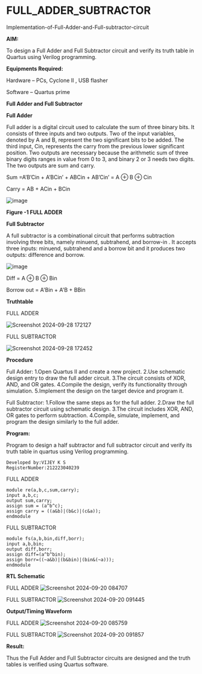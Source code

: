 # FULL_ADDER_SUBTRACTOR

Implementation-of-Full-Adder-and-Full-subtractor-circuit

**AIM:**

To design a Full Adder and Full Subtractor circuit and verify its truth table in Quartus using Verilog programming.

**Equipments Required:**

Hardware – PCs, Cyclone II , USB flasher

Software – Quartus prime

**Full Adder and Full Subtractor**

**Full Adder**

Full adder is a digital circuit used to calculate the sum of three binary bits. It consists of three inputs and two outputs. Two of the input variables, denoted by A and B, represent the two significant bits to be added. The third input, Cin, represents the carry from the previous lower significant position. Two outputs are necessary because the arithmetic sum of three binary digits ranges in value from 0 to 3, and binary 2 or 3 needs two digits. The two outputs are sum and carry.

Sum =A’B’Cin + A’BCin’ + ABCin + AB’Cin’ = A ⊕ B ⊕ Cin 

Carry = AB + ACin + BCin

![image](https://github.com/naavaneetha/FULL_ADDER_SUBTRACTOR/assets/154305477/0f30ba51-5ffb-4198-845f-18e054f675e7)

**Figure -1 FULL ADDER**

**Full Subtractor**

A full subtractor is a combinational circuit that performs subtraction involving three bits, namely minuend, subtrahend, and borrow-in . It accepts three inputs: minuend, subtrahend and a borrow bit and it produces two outputs: difference and borrow.

![image](https://github.com/naavaneetha/FULL_ADDER_SUBTRACTOR/assets/154305477/02b24f51-ab51-4304-9ad6-7b81ffc1ead5)

Diff = A ⊕ B ⊕ Bin 

Borrow out = A'Bin + A'B + BBin

**Truthtable**

FULL ADDER

![Screenshot 2024-09-28 172127](https://github.com/user-attachments/assets/5fb79d2f-1b6b-4235-8647-c5d3a7d67b18)

FULL SUBTRACTOR

![Screenshot 2024-09-28 172452](https://github.com/user-attachments/assets/4e9a5498-493f-4a46-ae16-04254c7a688e)


**Procedure**

Full Adder: 1.Open Quartus II and create a new project. 2.Use schematic design entry to draw the full adder circuit. 3.The circuit consists of XOR, AND, and OR gates. 4.Compile the design, verify its functionality through simulation. 5.Implement the design on the target device and program it.

Full Subtractor: 1.Follow the same steps as for the full adder. 2.Draw the full subtractor circuit using schematic design. 3.The circuit includes XOR, AND, OR gates to perform subtraction. 4.Compile, simulate, implement, and program the design similarly to the full adder.

**Program:**

Program to design a half subtractor and full subtractor circuit and verify its truth table in quartus using Verilog programming. 
```
Developed by:VIJEY K S 
RegisterNumber:212223040239
```
FULL ADDER
```
module re(a,b,c,sum,carry);
input a,b,c;
output sum,carry;
assign sum = (a^b^c);
assign carry = ((a&b)|(b&c)|(c&a));
endmodule
```

FULL SUBTRACTOR
```
module fs(a,b,bin,diff,borr);
input a,b,bin;
output diff,borr;
assign diff=(a^b^bin);
assign borr=((~a&b)|(b&bin)|(bin&(~a)));
endmodule
```
**RTL Schematic**

FULL ADDER
![Screenshot 2024-09-20 084707](https://github.com/user-attachments/assets/d6dacc78-20eb-475d-8c1d-32b01eb660ff)

FULL SUBTRACTOR
![Screenshot 2024-09-20 091445](https://github.com/user-attachments/assets/f4d22e08-58d0-49e8-8f69-17e3bbbd21ff)


**Output/Timing Waveform**

FULL ADDER
![Screenshot 2024-09-20 085759](https://github.com/user-attachments/assets/45253411-0700-41c8-a943-0091a08046b9)

FULL SUBTRACTOR
![Screenshot 2024-09-20 091857](https://github.com/user-attachments/assets/e03f8152-ffe3-48fb-a166-51ee8edb0b33)


**Result:**

Thus the Full Adder and Full Subtractor circuits are designed and the truth tables is verified using Quartus software.



